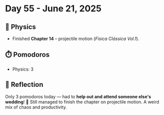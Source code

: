 # Day 55 - June 21, 2025

## 🧲 Physics
- Finished **Chapter 14** – projectile motion (*Física Clássica Vol.1*).

## ⏱️ Pomodoros
- Physics: 3

## 💬 Reflection
Only 3 pomodoros today — had to **help out and attend someone else's wedding**! 🎉 Still managed to finish the chapter on projectile motion. A weird mix of chaos and productivity.
